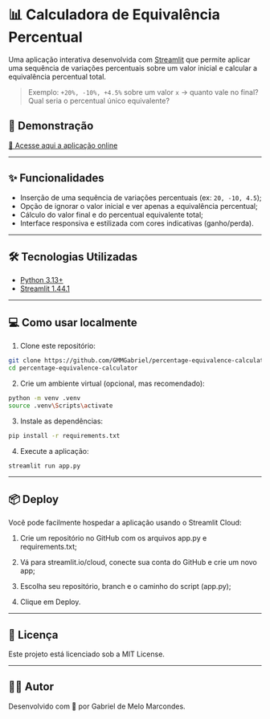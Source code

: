 # 📊 Calculadora de Equivalência Percentual

Uma aplicação interativa desenvolvida com [Streamlit](https://streamlit.io) que permite aplicar uma sequência de variações percentuais sobre um valor inicial e calcular a equivalência percentual total.

> Exemplo: `+20%, -10%, +4.5%` sobre um valor `x` → quanto vale no final? Qual seria o percentual único equivalente?

## 🚀 Demonstração

[🔗 Acesse aqui a aplicação online](https://percentage-equivalence-calculator-gmm.streamlit.app/)

---

## ✨ Funcionalidades

- Inserção de uma sequência de variações percentuais (ex: `20, -10, 4.5`);
- Opção de ignorar o valor inicial e ver apenas a equivalência percentual;
- Cálculo do valor final e do percentual equivalente total;
- Interface responsiva e estilizada com cores indicativas (ganho/perda).

---

## 🛠️ Tecnologias Utilizadas

- [Python 3.13+](https://www.python.org/)
- [Streamlit 1.44.1](https://streamlit.io)

---

## 💻 Como usar localmente

1. Clone este repositório:

```bash
git clone https://github.com/GMMGabriel/percentage-equivalence-calculator.git
cd percentage-equivalence-calculator
```

2. Crie um ambiente virtual (opcional, mas recomendado):

```bash
python -m venv .venv
source .venv\Scripts\activate
```

3. Instale as dependências:

```bash
pip install -r requirements.txt
```

4. Execute a aplicação:

```bash
streamlit run app.py
```

---

## 📦 Deploy

Você pode facilmente hospedar a aplicação usando o Streamlit Cloud:

1. Crie um repositório no GitHub com os arquivos app.py e requirements.txt;

2. Vá para streamlit.io/cloud, conecte sua conta do GitHub e crie um novo app;

3. Escolha seu repositório, branch e o caminho do script (app.py);

4. Clique em Deploy.

---

## 📄 Licença

Este projeto está licenciado sob a MIT License.

---

## 👨‍💻 Autor

Desenvolvido com 💜 por Gabriel de Melo Marcondes.